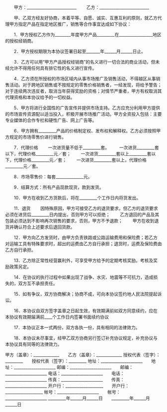 
 


　　甲方：_________________________
　　乙方：_________________________


　　甲、乙双方经友好协商，本着平等、自愿、诚实、互惠互利的原则，就乙方代理甲方指定产品在指定地区推广，销售等合作事宜达成如下协议：


　　1．甲方授权乙方作为________年度甲方产品_________在_________________地区的授权经销商。


　　2．甲方授权期限为本协议签署日起至_______年______月______日止。


　　3．乙方可以用“甲方产品授权经销商”的名义进行一切合法的商业活动，但未经允许不得用任何具有排它性的名义进行宣传。


　　4．乙方须在所授权的市场区域内从事市场推广及销售活动，不得越区从事销售活动。对于跨地区销售或不按规定的零售价格销售者，一经发现，将给予警告；对于连续两次违反者，取消当年获得奖励的资格；对情节严重者，甲方有权取消其代理资格和本协议给予的一切权益。


　　5．甲方将进行全国性的广告宣传并提供市场支持。乙方应充分利用甲方提供的市场宣传资源配以适当投入，积极开展市场推广活动。甲方全资投入包括：主要专业媒体的合作专栏和硬性广告、网上广告等。


　　6．甲方拥有_________产品的价格制定权、发布权和解释权。乙方必须按照甲方规定的市场零售价进行销售。


　　7．代理价格
　　一次进货量不低于_________套。
　　一次进货_________套以下，代理价格_________元／套；
　　一次进货_________套以上_________套以下，代理价格_________元／套；
　　一次进货_________套以上，代理价格_________元／套。


　　8．市场零售价：每套______________元。


　　9．结算方式：所有产品现款现货，款到发货。


　　10．甲方在收到乙方货款后，将在_________个工作日内将货发出。


　　11．退货
　　因特殊原因，甲方可接受乙方的退货要求，但乙方的退货要求必须在进货后_________日内提出，否则甲方可以拒绝；
　　乙方退回的产品及其包装必须达到不影响再次销售的要求，否则，甲方不予退款；
　　甲方在收到退货并确认符合上述要求后退回货款。


　　12．甲方向乙方发货时，由甲方负责铁路或公路运输费用和保险费；若乙方对运输工具有特殊要求时，超出的运费由乙方自行承担；退货时，运费及保险费由乙方自行承担。


　　13．乙方除正常性经营赢利外，可享受甲方给予的定期考核奖励。考核及奖励政策另定。


　　14．在协议的执行过程中如果出现了战争、水灾、地震等不可抗力，造成损失的，双方互不承担责任。


　　15．如有争议，双方协商解决；协商不成，可向本协议签约地人民法院提起诉讼。


　　16．本协议自双方签字盖章之日起生效，有效期满前如双方同意续约，应在本协议有效期届满前____个工作日内签署书面续约协议


　　17．本协议正本一式两份，双方各执一份，具有相同的法律效力。


　　18．本协议未尽事宜，经甲乙双方协商另行签订补充协议规定，补充协议与本协议具有同等的法律效力。


 



甲方（盖章）：_____________　　乙方（盖章）：_____________
授权代表（签字）：_________　　授权代表（签字）：_________
地址：_____________________　　地址：_____________________
邮编：_____________________　　邮编：_____________________
电话：_____________________　　电话：_____________________
传真：_____________________　　传真：_____________________
开户行：___________________　　开户行：___________________
帐号：_____________________　　帐号：_____________________
_________年______月______日　　_________年______月______日
 


 

 
 
 
 
 
  


  
 

  


  


  
 
 
 
 

